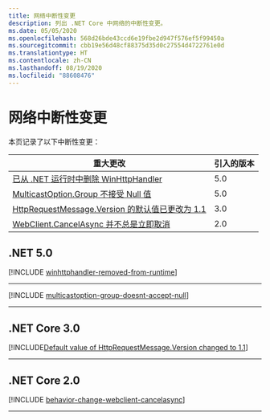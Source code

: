 ```yaml
---
title: 网络中断性变更
description: 列出 .NET Core 中网络的中断性变更。
ms.date: 05/05/2020
ms.openlocfilehash: 568d26bde43ccd6e19fbe2d947f576ef5f99450a
ms.sourcegitcommit: cbb19e56d48cf88375d35d0c27554d4722761e0d
ms.translationtype: HT
ms.contentlocale: zh-CN
ms.lasthandoff: 08/19/2020
ms.locfileid: "88608476"
---
```

# <a name="networking-breaking-changes"></a>网络中断性变更

本页记录了以下中断性变更：

| 重大更改 | 引入的版本 |
| - | - |
| [已从 .NET 运行时中删除 WinHttpHandler](#winhttphandler-removed-from-net-runtime) | 5.0 |
| [MulticastOption.Group 不接受 Null 值](#multicastoptiongroup-doesnt-accept-a-null-value) | 5.0 |
| [HttpRequestMessage.Version 的默认值已更改为 1.1](#default-value-of-httprequestmessageversion-changed-to-11) | 3.0 |
| [WebClient.CancelAsync 并不总是立即取消](#webclientcancelasync-doesnt-always-cancel-immediately) | 2.0 |

## <a name="net-50"></a>.NET 5.0

[!INCLUDE [winhttphandler-removed-from-runtime](../../../includes/core-changes/networking/5.0/winhttphandler-removed-from-runtime.md)]

***

[!INCLUDE [multicastoption-group-doesnt-accept-null](../../../includes/core-changes/networking/5.0/multicastoption-group-doesnt-accept-null.md)]

***

## <a name="net-core-30"></a>.NET Core 3.0

[!INCLUDE[Default value of HttpRequestMessage.Version changed to 1.1](~/includes/core-changes/networking/3.0/httprequestmessage-version-change.md)]

***

## <a name="net-core-20"></a>.NET Core 2.0

[!INCLUDE [behavior-change-webclient-cancelasync](../../../includes/core-changes/networking/2.0/behavior-change-webclient-cancelasync.md)]

***
